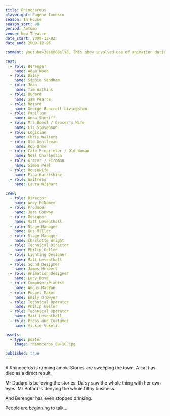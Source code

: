 ```yaml
---
title: Rhinocerous
playwright: Eugene Ionesco
season: In House
season_sort: 90
period: Autumn
venue: New Theatre
date_start: 2009-12-02
date_end: 2009-12-05

comment: youtube>3esXM00slY8, This show involved use of animation during the show

cast:
  - role: Berenger
    name: Adam Wood
  - role: Daisy
    name: Sophie Sandham
  - role: Jean
    name: Tim Watkins
  - role: Dudard
    name: Sam Pearce
  - role: Botard
    name: George Bancroft-Livingston
  - role: Papillon
    name: Anna Sheriff
  - role: Mrs Boeuf / Grocer's Wife
    name: Liz Stevenson
  - role: Logician
    name: Chris Walters
  - role: Old Gentleman
    name: Rob Orme
  - role: Cafe Proprietor / Old Woman
    name: Nell Charleston
  - role: Grocer / Fireman
    name: Simon Peal
  - role: Housewife
    name: Elsa Harriskine
  - role: Waitress
    name: Laura Wishart

crew:
  - role: Director
    name: Andy McNamee
  - role: Producer
    name: Jess Conway
  - role: Designer
    name: Matt Leventhall
  - role: Stage Manager
    name: Gus Miller
  - role: Stage Manager
    name: Charlotte Wright
  - role: Technical Director
    name: Philip Geller
  - role: Lighting Designer
    name: Matt Leventhall
  - role: Sound Designer
    name: James Herbert
  - role: Animation Designer
    name: Lucy Dove
  - role: Composer/Pianist
    name: Angus MacRae
  - role: Puppet Maker
    name: Emily O'Dwyer
  - role: Technical Operator
    name: Philip Geller
  - role: Technical Operator
    name: Matt Leventhall
  - role: Props and Costumes
    name: Vickie Vukelic

assets:
  - type: poster
    image: rhinoceros_09-10.jpg

published: true
---
```


A Rhinoceros is running amok. Stories are sweeping the town. A cat has died as a direct result.

Mr Dudard is believing the stories. Daisy saw the whole thing with her own eyes. Mr Botard is denying the whole filthy business.

And Berenger has even stopped drinking.

People are beginning to talk...
